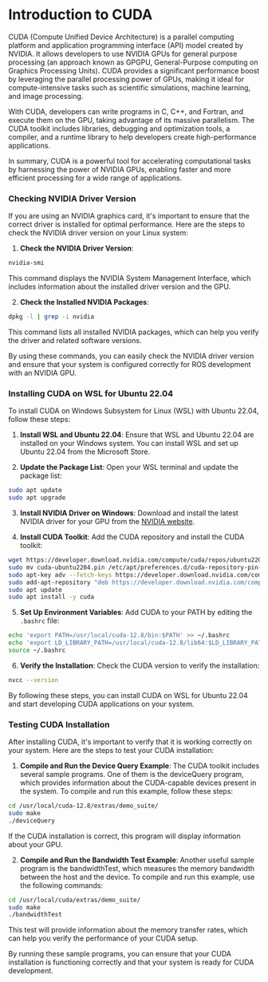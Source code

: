 # Introduction to CUDA

CUDA (Compute Unified Device Architecture) is a parallel computing platform and application programming interface (API) model created by NVIDIA. It allows developers to use NVIDIA GPUs for general purpose processing (an approach known as GPGPU, General-Purpose computing on Graphics Processing Units). CUDA provides a significant performance boost by leveraging the parallel processing power of GPUs, making it ideal for compute-intensive tasks such as scientific simulations, machine learning, and image processing.

With CUDA, developers can write programs in C, C++, and Fortran, and execute them on the GPU, taking advantage of its massive parallelism. The CUDA toolkit includes libraries, debugging and optimization tools, a compiler, and a runtime library to help developers create high-performance applications.

In summary, CUDA is a powerful tool for accelerating computational tasks by harnessing the power of NVIDIA GPUs, enabling faster and more efficient processing for a wide range of applications.


### Checking NVIDIA Driver Version

If you are using an NVIDIA graphics card, it's important to ensure that the correct driver is installed for optimal performance. Here are the steps to check the NVIDIA driver version on your Linux system:

1. **Check the NVIDIA Driver Version**:
```sh
nvidia-smi
```
This command displays the NVIDIA System Management Interface, which includes information about the installed driver version and the GPU.

2. **Check the Installed NVIDIA Packages**:
```sh
dpkg -l | grep -i nvidia
```
This command lists all installed NVIDIA packages, which can help you verify the driver and related software versions.

By using these commands, you can easily check the NVIDIA driver version and ensure that your system is configured correctly for ROS development with an NVIDIA GPU.

### Installing CUDA on WSL for Ubuntu 22.04

To install CUDA on Windows Subsystem for Linux (WSL) with Ubuntu 22.04, follow these steps:

1. **Install WSL and Ubuntu 22.04**:
Ensure that WSL and Ubuntu 22.04 are installed on your Windows system. You can install WSL and set up Ubuntu 22.04 from the Microsoft Store.

2. **Update the Package List**:
Open your WSL terminal and update the package list:
```sh
sudo apt update
sudo apt upgrade
```

3. **Install NVIDIA Driver on Windows**:
    Download and install the latest NVIDIA driver for your GPU from the [NVIDIA website](https://www.nvidia.com/Download/index.aspx).

4. **Install CUDA Toolkit**:
Add the CUDA repository and install the CUDA toolkit:
```sh
wget https://developer.download.nvidia.com/compute/cuda/repos/ubuntu2204/x86_64/cuda-ubuntu2204.pin
sudo mv cuda-ubuntu2204.pin /etc/apt/preferences.d/cuda-repository-pin-600
sudo apt-key adv --fetch-keys https://developer.download.nvidia.com/compute/cuda/repos/ubuntu2204/x86_64/7fa2af80.pub
sudo add-apt-repository "deb https://developer.download.nvidia.com/compute/cuda/repos/ubuntu2204/x86_64/ /"
sudo apt update
sudo apt install -y cuda
```

5. **Set Up Environment Variables**:
Add CUDA to your PATH by editing the `.bashrc` file:
```bash
echo 'export PATH=/usr/local/cuda-12.8/bin:$PATH' >> ~/.bashrc
echo 'export LD_LIBRARY_PATH=/usr/local/cuda-12.8/lib64:$LD_LIBRARY_PATH' >> ~/.bashrc
source ~/.bashrc
```


6. **Verify the Installation**:
Check the CUDA version to verify the installation:
```bash
nvcc --version
```

By following these steps, you can install CUDA on WSL for Ubuntu 22.04 and start developing CUDA applications on your system.


### Testing CUDA Installation

After installing CUDA, it's important to verify that it is working correctly on your system. Here are the steps to test your CUDA installation:

1. **Compile and Run the Device Query Example**:
The CUDA toolkit includes several sample programs. One of them is the deviceQuery program, which provides information about the CUDA-capable devices present in the system. To compile and run this example, follow these steps:
```bash
cd /usr/local/cuda-12.8/extras/demo_suite/
sudo make
./deviceQuery
```
If the CUDA installation is correct, this program will display information about your GPU.

2. **Compile and Run the Bandwidth Test Example**:
Another useful sample program is the bandwidthTest, which measures the memory bandwidth between the host and the device. To compile and run this example, use the following commands:
```sh
cd /usr/local/cuda/extras/demo_suite/
sudo make
./bandwidthTest
```
This test will provide information about the memory transfer rates, which can help you verify the performance of your CUDA setup.

By running these sample programs, you can ensure that your CUDA installation is functioning correctly and that your system is ready for CUDA development.
